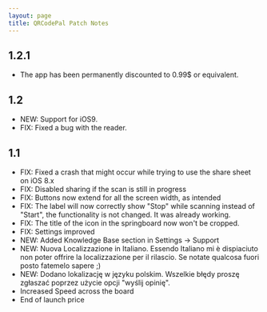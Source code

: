 ```yaml
---
layout: page
title: QRCodePal Patch Notes
---
```


## 1.2.1

- The app has been permanently discounted to 0.99$ or equivalent.

## 1.2

* NEW: Support for iOS9.
* FIX: Fixed a bug with the reader.

## 1.1

* FIX: Fixed a crash that might occur while trying to use the share sheet on iOS 8.x
* FIX: Disabled sharing if the scan is still in progress
* FIX: Buttons now extend for all the screen width, as intended
* FIX: The label will now correctly show "Stop" while scanning instead of "Start", the functionality is not changed. It was already working.
* FIX: The title of the icon in the springboard now won't be cropped.
* FIX: Settings improved
* NEW: Added Knowledge Base section in Settings -\> Support
* NEW: Nuova Localizzazione in Italiano. Essendo Italiano mi è dispiaciuto non poter offrire la localizzazione per il rilascio. Se notate qualcosa fuori posto fatemelo sapere ;)
* NEW: Dodano lokalizację w języku polskim. Wszelkie błędy proszę zgłaszać poprzez użycie opcji "wyślij opinię".
* Increased Speed across the board
* End of launch price
